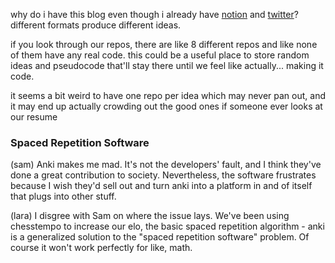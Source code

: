 why do i have this blog even though i already have [notion](ordoliberal.com) and [twitter](twitter.com/laraaaanguyen)? different formats produce different ideas.

if you look through our repos, there are like 8 different repos and like none of them have any real code. this could be a useful place to store random ideas and pseudocode that'll stay there until we feel like actually... making it code.

it seems a bit weird to have one repo per idea which may never pan out, and it may end up actually crowding out the good ones if someone ever looks at our resume

### Spaced Repetition Software

(sam) Anki makes me mad. It's not the developers' fault, and I think they've done a great contribution to society. Nevertheless, the software frustrates because I wish they'd sell out and turn anki into a platform in and of itself that plugs into other stuff.

(lara) I disgree with Sam on where the issue lays. We've been using chesstempo to increase our elo, the basic spaced repetition algorithm - anki is a generalized solution to the "spaced repetition software" problem. Of course it won't work perfectly for like, math.

